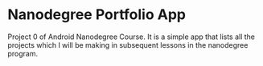 # Nanodegree Portfolio App

Project 0 of Android Nanodegree Course. It is a simple app that lists all the projects which I will be making in subsequent lessons in the nanodegree program.
